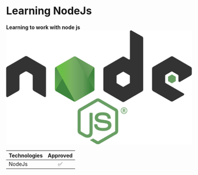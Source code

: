 # Learning NodeJs

**Learning to work with node js**
![node logo](./images/1200px-Node.js_logo.svg.png)

| Technologies  | Approved       |
| ------------- |:-------------:|
| NodeJs        |:white_check_mark:|    

